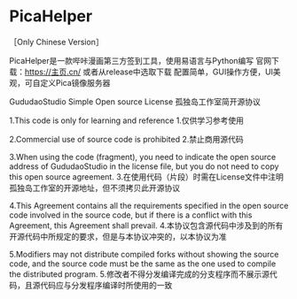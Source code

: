 # PicaHelper
［Only Chinese Version］

PicaHelper是一款哔咔漫画第三方签到工具，使用易语言与Python编写
官网下载：https://主页.cn/
或者从release中选取下载
配置简单，GUI操作方便，UI美观，可自定义Pica镜像服务器

GududaoStudio Simple Open source License
孤独岛工作室简开源协议

1.This code is only for learning and reference
1.仅供学习参考使用

2.Commercial use of source code is prohibited
2.禁止商用源代码

3.When using the code (fragment), you need to indicate the open source address of GududaoStudio in the license file, but you do not need to copy this open source agreement.
3.在使用代码（片段）时需在License文件中注明孤独岛工作室的开源地址，但不须拷贝此开源协议

4.This Agreement contains all the requirements specified in the open source code involved in the source code, but if there is a conflict with this Agreement, this Agreement shall prevail.
4.本协议包含源代码中涉及到的所有开源代码中所规定的要求，但是与本协议冲突的，以本协议为准


5.Modifiers may not distribute compiled forks without showing the source code, and the source code must be the same as the one used to compile the distributed program.
5.修改者不得分发编译完成的分支程序而不展示源代码，且源代码应与分发程序编译时所使用的一致
